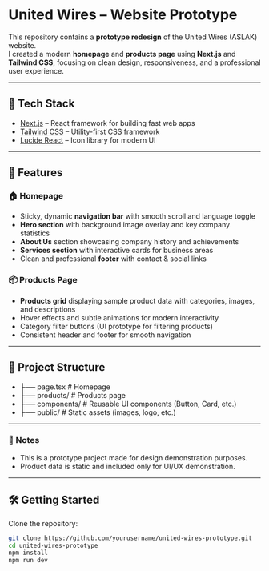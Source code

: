 # United Wires – Website Prototype

This repository contains a **prototype redesign** of the United Wires (ASLAK) website.  
I created a modern **homepage** and **products page** using **Next.js** and **Tailwind CSS**, focusing on clean design, responsiveness, and a professional user experience.

---

## 🚀 Tech Stack
- [Next.js](https://nextjs.org/) – React framework for building fast web apps  
- [Tailwind CSS](https://tailwindcss.com/) – Utility-first CSS framework  
- [Lucide React](https://lucide.dev/) – Icon library for modern UI  

---

## 📑 Features

### 🏠 Homepage
- Sticky, dynamic **navigation bar** with smooth scroll and language toggle  
- **Hero section** with background image overlay and key company statistics  
- **About Us** section showcasing company history and achievements  
- **Services section** with interactive cards for business areas  
- Clean and professional **footer** with contact & social links  

### 📦 Products Page
- **Products grid** displaying sample product data with categories, images, and descriptions  
- Hover effects and subtle animations for modern interactivity  
- Category filter buttons (UI prototype for filtering products)  
- Consistent header and footer for smooth navigation  

---

## 📂 Project Structure
- ├── page.tsx # Homepage
- ├── products/ # Products page
- ├── components/ # Reusable UI components (Button, Card, etc.)
- ├── public/ # Static assets (images, logo, etc.)

---

### 📌 Notes

- This is a prototype project made for design demonstration purposes.
- Product data is static and included only for UI/UX demonstration.

---

## 🛠️ Getting Started

Clone the repository:

```bash
git clone https://github.com/yourusername/united-wires-prototype.git
cd united-wires-prototype
npm install
npm run dev
